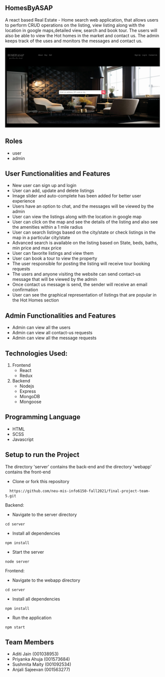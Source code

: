 ## HomesByASAP

A react based Real Estate - Home search web application, that allows users to perform CRUD operations on the listing, view listing along with the location in google maps,detailed view, search and book tour. The users will also be able to view the Hot homes in the market and contact us. The admin keeps track of the uses and monitors the messages and contact us.

![ final-project-team-5 ](demo/HomePage.png)

## Roles
- user
- admin

## User Functionalities and Features

- New user can sign up and login
- User can add, update and delete listings
- Image slider and auto-complete has been added for better user experience
- Users have an option to chat, and the messages will be viewed by the admin
- User can view the listings along with the location in google map 
- User can click on the map and see the details of the listing and also see the amenities within a 1 mile radius 
- User can search listings based on the city/state or check listings in the map in a particular city/state
- Advanced search is available on the listing based on State, beds, baths, min price and max price
- User can favorite listings and view them
- User can book a tour to view the property
- The user responsible for posting the listing will receive tour booking requests
- The users and anyone visiting the website can send contact-us message that will be viewed by the admin
- Once contact us message is send, the sender will receive an email confirmation
- User can see the graphical representation of listings that are popular in the Hot Homes section

## Admin Functionalities and Features
- Admin can view all the users
- Admin can view all contact-us requests 
- Admin can view all the message requests

## Technologies Used:

1. Frontend
   - React
   - Redux
2. Backend
   - Nodejs
   - Express
   - MongoDB
   - Mongoose

## Programming Language 
- HTML
- SCSS
- Javascript

## Setup to run the Project

The directory 'server' contains the back-end and the directory 'webapp' contains the front-end 

- Clone or fork this repository
```
  https://github.com/neu-mis-info6150-fall2021/final-project-team-5.git
```

Backend:

- Navigate to the server directory 
```
cd server
```
- Install all dependencies
```
npm install
```
- Start the server
```
node server
```
Frontend:

- Navigate to the webapp directory 
```
cd server
```
-  Install all dependencies
```
npm install
```
-  Run the application
```
npm start
```
## Team Members
- Aditi Jain (001038953)
- Priyanka Ahuja (001573684)
- Sushmita Maity (001092534)
- Anjali Sajeevan (001563277)
